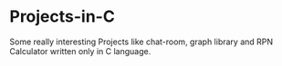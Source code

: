 # Projects-in-C
Some really interesting Projects like chat-room, graph library and RPN Calculator written only in C language.
